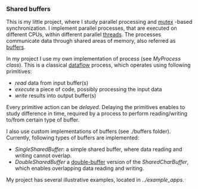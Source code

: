 ### Shared buffers
This is my little project, where I study parallel processing and [mutex](https://en.wikipedia.org/wiki/Lock_(computer_science)) -based synchronization.
I implement parallel processes, that are executed on different CPUs, within different parallel [threads](https://en.wikipedia.org/wiki/Pthreads).
The processes communicate data through shared areas of memory, also referred as [buffers](https://en.wikipedia.org/wiki/Data_buffer). 

In my project I use my own implementation of process (see *MyProcess class*). This is a classical [dataflow](https://en.wikipedia.org/wiki/Dataflow) process, which operates using following primitives:
* *read* data from input buffer(s)
* *execute* a piece of code, possibly processing the input data
* *write* results into output buffer(s)

Every primitive action can be *delayed*. Delaying the primitives enables to study difference in time, required by a process to perform
reading/writing to/from certain type of buffer.

I also use custom implementations of buffers (see ./buffers folder). Currently, following types of buffers are implemented:
* *SingleSharedBuffer*: a simple shared buffer, where data reading and writing cannot overlap.
* *DoubleSharedBuffer* a [double-buffer](https://en.wikipedia.org/wiki/Multiple_buffering) version of the *SharedCharBuffer*,
which enables overlapping data reading and writing.

My project has several illustrative examples, located in  *../example_apps*.

